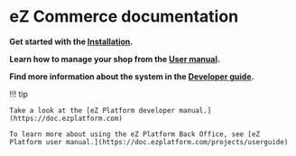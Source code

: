 # eZ Commerce documentation

**Get started with the [Installation](getting_started/installation.md).**

**Learn how to manage your shop from the [User manual](user_manual/general.md).**

**Find more information about the system in the [Developer guide](guide/basket/basket.md).**

!!! tip

    Take a look at the [eZ Platform developer manual.](https://doc.ezplatform.com)
    
    To learn more about using the eZ Platform Back Office, see [eZ Platform user manual.](https://doc.ezplatform.com/projects/userguide)
